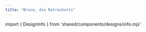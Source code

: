 ```yaml
---
title: "Bruce, die Retroshorts"
---
```


import { DesignInfo } from 'shared/components/designs/info.mjs'

<DesignInfo design='bruce' docs />


